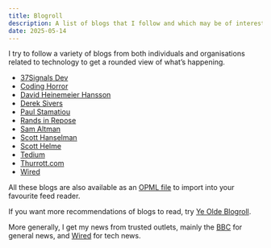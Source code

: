 ```yaml
---
title: Blogroll
description: A list of blogs that I follow and which may be of interest.
date: 2025-05-14
---
```


I try to follow a variety of blogs from both individuals and organisations related to technology to get a rounded view of what’s happening.

* [37Signals Dev](https://dev.37signals.com)
* [Coding Horror](https://blog.codinghorror.com)
* [David Heinemeier Hansson](https://world.hey.com/dhh)
* [Derek Sivers](https://sive.rs/blog)
* [Paul Stamatiou](https://paulstamatiou.com)
* [Rands in Repose](https://randsinrepose.com)
* [Sam Altman](https://blog.samaltman.com)
* [Scott Hanselman](https://www.hanselman.com/blog/)
* [Scott Helme](https://scotthelme.co.uk)
* [Tedium](https://tedium.co)
* [Thurrott.com](https://www.thurrott.com)
* [Wired](https://www.wired.com)

All these blogs are also available as an [OPML file](/blogroll/rubenarakelyan.opml) to import into your favourite feed reader.

If you want more recommendations of blogs to read, try [Ye Olde Blogroll](https://blogroll.org).

More generally, I get my news from trusted outlets, mainly the [BBC](https://www.bbc.co.uk/news) for general news, and [Wired](https://www.wired.com) for tech news.
